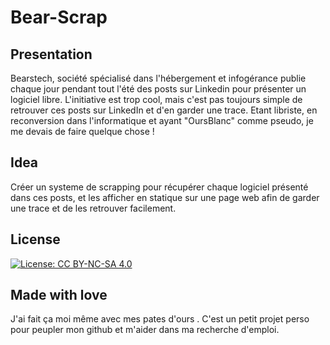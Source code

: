 # Bear-Scrap
## Presentation

Bearstech, société spécialisé dans l'hébergement et infogérance publie chaque jour pendant tout l'été des posts sur Linkedin pour présenter un logiciel libre.
L'initiative est trop cool, mais c'est pas toujours simple de retrouver ces posts sur LinkedIn et d'en garder une trace.
Etant libriste, en reconversion dans l'informatique et ayant "OursBlanc" comme pseudo, je me devais de faire quelque chose !

## Idea
Créer un systeme de scrapping pour récupérer chaque logiciel présenté dans ces posts, et les afficher en statique sur une page web afin de garder une trace et de les retrouver facilement.


## License
[![License: CC BY-NC-SA 4.0](https://img.shields.io/badge/License-CC%20BY--NC--SA%204.0-lightgrey.svg)](https://creativecommons.org/licenses/by-nc-sa/4.0/)


## Made with love
J'ai fait ça moi même avec mes pates d'ours . C'est un petit projet perso pour peupler mon github et m'aider dans ma recherche d'emploi.
